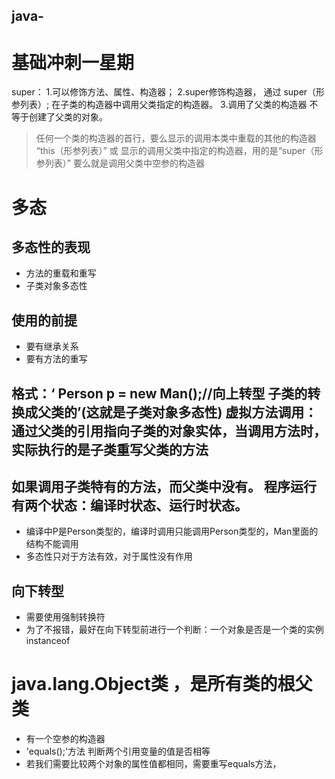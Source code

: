 ## java-

# 基础冲刺一星期


super：
1.可以修饰方法、属性、构造器；
2.super修饰构造器， 通过 super（形参列表）;    在子类的构造器中调用父类指定的构造器。
3.调用了父类的构造器  不等于创建了父类的对象。
>任何一个类的构造器的首行，要么显示的调用本类中重载的其他的构造器   “this（形参列表）”   或    显示的调用父类中指定的构造器，用的是“super（形参列表）”   要么就是调用父类中空参的构造器

# 多态
## 多态性的表现
- 方法的重载和重写
- 子类对象多态性
## 使用的前提
- 要有继承关系
- 要有方法的重写
## 格式：‘ Person p = new Man();//向上转型 子类的转换成父类的’(这就是子类对象多态性)   虚拟方法调用：通过父类的引用指向子类的对象实体，当调用方法时，实际执行的是子类重写父类的方法
## 如果调用子类特有的方法，而父类中没有。 程序运行有两个状态：编译时状态、运行时状态。
- 编译中P是Person类型的，编译时调用只能调用Person类型的，Man里面的结构不能调用
- 多态性只对于方法有效，对于属性没有作用
## 向下转型
- 需要使用强制转换符
- 为了不报错，最好在向下转型前进行一个判断：一个对象是否是一个类的实例instanceof

# java.lang.Object类 ，是所有类的根父类
- 有一个空参的构造器
- 'equals();'方法 判断两个引用变量的值是否相等
- 若我们需要比较两个对象的属性值都相同，需要重写equals方法，
